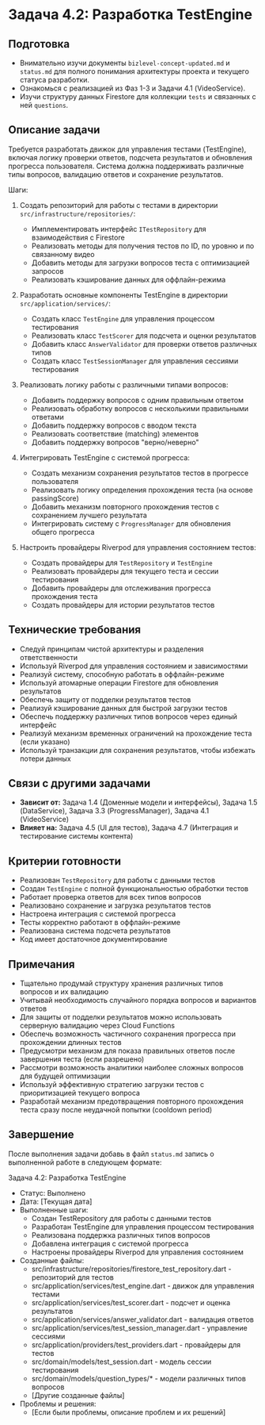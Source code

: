 # Задача 4.2: Разработка TestEngine

## Подготовка
- Внимательно изучи документы `bizlevel-concept-updated.md` и `status.md` для полного понимания архитектуры проекта и текущего статуса разработки.
- Ознакомься с реализацией из Фаз 1-3 и Задачи 4.1 (VideoService).
- Изучи структуру данных Firestore для коллекции `tests` и связанных с ней `questions`.

## Описание задачи
Требуется разработать движок для управления тестами (TestEngine), включая логику проверки ответов, подсчета результатов и обновления прогресса пользователя. Система должна поддерживать различные типы вопросов, валидацию ответов и сохранение результатов.

Шаги:
1. Создать репозиторий для работы с тестами в директории `src/infrastructure/repositories/`:
   - Имплементировать интерфейс `ITestRepository` для взаимодействия с Firestore
   - Реализовать методы для получения тестов по ID, по уровню и по связанному видео
   - Добавить методы для загрузки вопросов теста с оптимизацией запросов
   - Реализовать кэширование данных для оффлайн-режима

2. Разработать основные компоненты TestEngine в директории `src/application/services/`:
   - Создать класс `TestEngine` для управления процессом тестирования
   - Реализовать класс `TestScorer` для подсчета и оценки результатов
   - Добавить класс `AnswerValidator` для проверки ответов различных типов
   - Создать класс `TestSessionManager` для управления сессиями тестирования

3. Реализовать логику работы с различными типами вопросов:
   - Добавить поддержку вопросов с одним правильным ответом
   - Реализовать обработку вопросов с несколькими правильными ответами
   - Добавить поддержку вопросов с вводом текста
   - Реализовать соответствие (matching) элементов
   - Добавить поддержку вопросов "верно/неверно"

4. Интегрировать TestEngine с системой прогресса:
   - Создать механизм сохранения результатов тестов в прогрессе пользователя
   - Реализовать логику определения прохождения теста (на основе passingScore)
   - Добавить механизм повторного прохождения тестов с сохранением лучшего результата
   - Интегрировать систему с `ProgressManager` для обновления общего прогресса

5. Настроить провайдеры Riverpod для управления состоянием тестов:
   - Создать провайдеры для `TestRepository` и `TestEngine`
   - Реализовать провайдеры для текущего теста и сессии тестирования
   - Добавить провайдеры для отслеживания прогресса прохождения теста
   - Создать провайдеры для истории результатов тестов

## Технические требования
- Следуй принципам чистой архитектуры и разделения ответственности
- Используй Riverpod для управления состоянием и зависимостями
- Реализуй систему, способную работать в оффлайн-режиме
- Используй атомарные операции Firestore для обновления результатов
- Обеспечь защиту от подделки результатов тестов
- Реализуй кэширование данных для быстрой загрузки тестов
- Обеспечь поддержку различных типов вопросов через единый интерфейс
- Реализуй механизм временных ограничений на прохождение теста (если указано)
- Используй транзакции для сохранения результатов, чтобы избежать потери данных

## Связи с другими задачами
- **Зависит от:** Задача 1.4 (Доменные модели и интерфейсы), Задача 1.5 (DataService), Задача 3.3 (ProgressManager), Задача 4.1 (VideoService)
- **Влияет на:** Задача 4.5 (UI для тестов), Задача 4.7 (Интеграция и тестирование системы контента)

## Критерии готовности
- Реализован `TestRepository` для работы с данными тестов
- Создан `TestEngine` с полной функциональностью обработки тестов
- Работает проверка ответов для всех типов вопросов
- Реализовано сохранение и загрузка результатов тестов
- Настроена интеграция с системой прогресса
- Тесты корректно работают в оффлайн-режиме
- Реализована система подсчета результатов
- Код имеет достаточное документирование

## Примечания
- Тщательно продумай структуру хранения различных типов вопросов и их валидацию
- Учитывай необходимость случайного порядка вопросов и вариантов ответов
- Для защиты от подделки результатов можно использовать серверную валидацию через Cloud Functions
- Обеспечь возможность частичного сохранения прогресса при прохождении длинных тестов
- Предусмотри механизм для показа правильных ответов после завершения теста (если разрешено)
- Рассмотри возможность аналитики наиболее сложных вопросов для будущей оптимизации
- Используй эффективную стратегию загрузки тестов с приоритизацией текущего вопроса
- Разработай механизм предотвращения повторного прохождения теста сразу после неудачной попытки (cooldown period)

## Завершение
После выполнения задачи добавь в файл `status.md` запись о выполненной работе в следующем формате:

Задача 4.2: Разработка TestEngine
* Статус: Выполнено
* Дата: [Текущая дата]
* Выполненные шаги:
    * Создан TestRepository для работы с данными тестов
    * Разработан TestEngine для управления процессом тестирования
    * Реализована поддержка различных типов вопросов
    * Добавлена интеграция с системой прогресса
    * Настроены провайдеры Riverpod для управления состоянием
* Созданные файлы:
    * src/infrastructure/repositories/firestore_test_repository.dart - репозиторий для тестов
    * src/application/services/test_engine.dart - движок для управления тестами
    * src/application/services/test_scorer.dart - подсчет и оценка результатов
    * src/application/services/answer_validator.dart - валидация ответов
    * src/application/services/test_session_manager.dart - управление сессиями
    * src/application/providers/test_providers.dart - провайдеры для тестов
    * src/domain/models/test_session.dart - модель сессии тестирования
    * src/domain/models/question_types/* - модели различных типов вопросов
    * [Другие созданные файлы]
* Проблемы и решения:
    * [Если были проблемы, описание проблем и их решений]